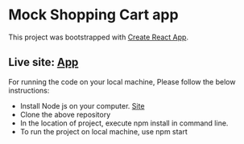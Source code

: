 # Mock Shopping Cart app

This project was bootstrapped with [Create React App](https://github.com/facebook/create-react-app).

## Live site: [App](https://mockfoodcart.netlify.app/)

For running the code on your local machine, Please follow the below instructions:
* Install Node js on your computer. [Site](https://nodejs.org/en/download/)
* Clone the above repository
* In the location of project, execute npm install in command line.
* To run the project on local machine, use npm start







